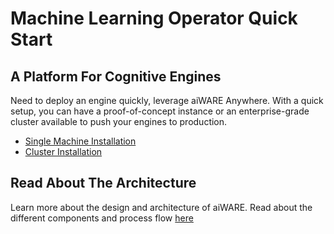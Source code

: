# Machine Learning Operator Quick Start
## A Platform For Cognitive Engines
Need to deploy an engine quickly, leverage aiWARE Anywhere. With a quick setup, you can have a proof-of-concept instance or an enterprise-grade cluster available to push your engines to production. 
* [Single Machine Installation](/aiware/install/install/)
* [Cluster Installation](/install/anywhere/cluster-deployment)
## Read About The Architecture
Learn more about the design and architecture of aiWARE. Read about the different components and process flow [here](/aiWARE-in-depth/architecture-overview/)